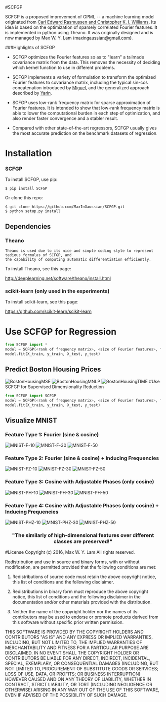 #SCFGP

SCFGP is a proposed improvement of GPML -- a machine learning model originated from [Carl Edward Rasmussen and Christopher K. I. Williams](http://www.gaussianprocess.org/gpml/). Its idea is based on the optimization of sparsely correlated Fourier features. 
It is implemented in python using Theano. It was originally
designed and is now managed by Max W. Y. Lam (maxingaussian@gmail.com).

###Highlights of SCFGP

- SCFGP optimizes
the Fourier features so as to "learn" a tailmade covariance matrix from the data. 
This removes the necessity of deciding which kernel function to use in different problems.

- SCFGP implements a variety of formulation to transform the optimized Fourier features to covariance matrix, including the typical sin-cos concatenation introduced by [Miguel](http://www.jmlr.org/papers/v11/lazaro-gredilla10a.html), and the generalized approach described by [Yarin](http://jmlr.org/proceedings/papers/v37/galb15.html).

- SCFGP uses low-rank frequency matrix for sparse approximation of Fourier features. It is 
intended to show that low-rank frequency matrix is able to lower the computational 
burden in each step of optimization, and also render faster convergence and a stabler result.

- Compared with other 
state-of-the-art regressors, SCFGP usually gives the most accurate prediction on the benchmark datasets of regression.

# Installation
   
### SCFGP

To install SCFGP, use pip:

    $ pip install SCFGP

Or clone this repo:

    $ git clone https://github.com/MaxInGaussian/SCFGP.git
    $ python setup.py install

## Dependencies
### Theano
    Theano is used due to its nice and simple coding style to represent tedious formulas of SCFGP, and
    the capability of computing automatic differentiation efficiently.
    
To install Theano, see this page:

   http://deeplearning.net/software/theano/install.html

### scikit-learn (only used in the experiments)
    
To install scikit-learn, see this page:

   https://github.com/scikit-learn/scikit-learn

# Use SCFGP for Regression
```python
from SCFGP import *
model = SCFGP(<rank of frequency matrix>, <size of Fourier features>, fftype=<feature type>)
model.fit(X_train, y_train, X_test, y_test)
```
## Predict Boston Housing Prices
![BostonHousingMSE](experiments/boston_housing_mse.png?raw=true "Boston Housing MSE")
![BostonHousingMNLP](experiments/boston_housing_mnlp.png?raw=true "Boston Housing MNLP")
![BostonHousingTIME](experiments/boston_housing_time.png?raw=true "Boston Housing Time")
#Use SCFGP for Supervised Dimensionality Reduction
```python
from SCFGP import SCFGP
model = SCFGP(<rank of frequency matrix>, <size of Fourier features>, fftype=<feature type>)
model.fit(X_train, y_train, X_test, y_test)
```
## Visualize MNIST
### Feature Type 1: Fourier (sine & cosine)
![MNIST-F-10](experiments/mnist/visualize_mnist_f_10.png?raw=true "MNIST F 10")
![MNIST-F-30](experiments/mnist/visualize_mnist_f_30.png?raw=true "MNIST F 30")
![MNIST-F-50](experiments/mnist/visualize_mnist_f_50.png?raw=true "MNIST F 50")
### Feature Type 2: Fourier (sine & cosine) + Inducing Frequencies
![MNIST-FZ-10](experiments/mnist/visualize_mnist_fz_10.png?raw=true "MNIST FZ 10")
![MNIST-FZ-30](experiments/mnist/visualize_mnist_fz_30.png?raw=true "MNIST FZ 30")
![MNIST-FZ-50](experiments/mnist/visualize_mnist_fz_50.png?raw=true "MNIST FZ 50")
### Feature Type 3: Cosine with Adjustable Phases (only cosine)
![MNIST-PH-10](experiments/mnist/visualize_mnist_ph_10.png?raw=true "MNIST PH 10")
![MNIST-PH-30](experiments/mnist/visualize_mnist_ph_30.png?raw=true "MNIST PH 30")
![MNIST-PH-50](experiments/mnist/visualize_mnist_ph_50.png?raw=true "MNIST PH 50")
### Feature Type 4: Cosine with Adjustable Phases (only cosine) + Inducing Frequencies
![MNIST-PHZ-10](experiments/mnist/visualize_mnist_phz_10.png?raw=true "MNIST PHZ 10")
![MNIST-PHZ-30](experiments/mnist/visualize_mnist_phz_30.png?raw=true "MNIST PHZ 30")
![MNIST-PHZ-50](experiments/mnist/visualize_mnist_phz_50.png?raw=true "MNIST PHZ 50")
<h3 align="center">
"The similariy of high-dimensional features over different classes are preserved!"
</h3>

#License
Copyright (c) 2016, Max W. Y. Lam
All rights reserved.

Redistribution and use in source and binary forms, with or without modification, are permitted provided that the following conditions are met:

1. Redistributions of source code must retain the above copyright notice, this list of conditions and the following disclaimer.

2. Redistributions in binary form must reproduce the above copyright notice, this list of conditions and the following disclaimer in the documentation and/or other materials provided with the distribution.

3. Neither the name of the copyright holder nor the names of its contributors may be used to endorse or promote products derived from this software without specific prior written permission.

THIS SOFTWARE IS PROVIDED BY THE COPYRIGHT HOLDERS AND CONTRIBUTORS "AS IS" AND ANY EXPRESS OR IMPLIED WARRANTIES, INCLUDING, BUT NOT LIMITED TO, THE IMPLIED WARRANTIES OF MERCHANTABILITY AND FITNESS FOR A PARTICULAR PURPOSE ARE DISCLAIMED. IN NO EVENT SHALL THE COPYRIGHT HOLDER OR CONTRIBUTORS BE LIABLE FOR ANY DIRECT, INDIRECT, INCIDENTAL, SPECIAL, EXEMPLARY, OR CONSEQUENTIAL DAMAGES (INCLUDING, BUT NOT LIMITED TO, PROCUREMENT OF SUBSTITUTE GOODS OR SERVICES; LOSS OF USE, DATA, OR PROFITS; OR BUSINESS INTERRUPTION) HOWEVER CAUSED AND ON ANY THEORY OF LIABILITY, WHETHER IN CONTRACT, STRICT LIABILITY, OR TORT (INCLUDING NEGLIGENCE OR OTHERWISE) ARISING IN ANY WAY OUT OF THE USE OF THIS SOFTWARE, EVEN IF ADVISED OF THE POSSIBILITY OF SUCH DAMAGE.
